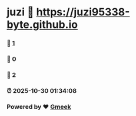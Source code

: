 # juzi :link: https://juzi95338-byte.github.io 
### :page_facing_up: [1](https://juzi95338-byte.github.io/tag.html) 
### :speech_balloon: 0 
### :hibiscus: 2 
### :alarm_clock: 2025-10-30 01:34:08 
### Powered by :heart: [Gmeek](https://github.com/Meekdai/Gmeek)
